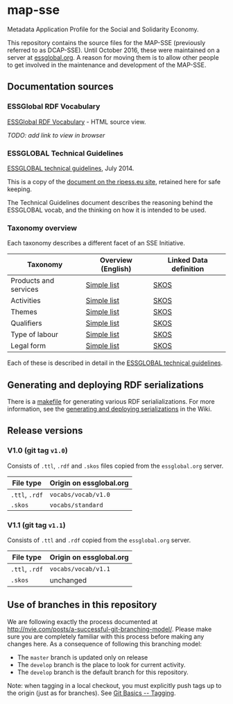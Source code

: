 # map-sse
Metadata Application Profile for the Social and Solidarity Economy.

This repository contains the source files for the MAP-SSE (previously referred to as DCAP-SSE). Until October 2016, these were maintained on a server at [essglobal.org](http://essglobal.org/dcap-sse/). A reason for moving them is to allow other people to get involved in the maintenance and development of the MAP-SSE.

## Documentation sources

### ESSGlobal RDF Vocabulary

[ESSGlobal RDF Vocabulary](vocabs/html/essglobal.html) - HTML source view.

_TODO: add link to view in browser_

### ESSGLOBAL Technical Guidelines

[ESSGLOBAL technical guidelines](doc/2014-07-ESSglobal_interop_guidelines.pdf), July 2014.

This is a copy of the [document on the ripess.eu site](http://ripess.eu/wp-content/uploads/2014/07/ESSglobal_interop_guidelines.pdf), retained here for safe keeping.

The Technical Guidelines document describes the reasoning behind the ESSGLOBAL vocab, and the thinking on how it is intended to be used.

### Taxonomy overview

Each taxonomy describes a different facet of an SSE Initiative.

| Taxonomy | Overview (English) | Linked Data definition |
| -------- | ------------------ | --------------- |
| Products and services | [Simple list](viewers/views/products-services.md) | [SKOS](vocabs/standard/products-services.skos) |
| Activities | [Simple list](viewers/views/activities.md) | [SKOS](vocabs/standard/activities.skos) |
| Themes | [Simple list](viewers/views/themes.md) | [SKOS](vocabs/standard/themes.skos) |
| Qualifiers | [Simple list](viewers/views/qualifiers.md) | [SKOS](vocabs/standard/qualifiers.skos) |
| Type of labour | [Simple list](viewers/views/type-of-labour.md) | [SKOS](vocabs/standard/type-of-labour.skos) |
| Legal form | [Simple list](viewers/views/legal-form.md) | [SKOS](vocabs/standard/legal-form.skos) |

Each of these is described in detail in the [ESSGLOBAL technical guidelines](doc/2014-07-ESSglobal_interop_guidelines.pdf).


## Generating and deploying RDF serializations

There is a [makefile](generators/Makefile) for generating various RDF serialializations.
For more information, see the [generating and deploying serializations](https://github.com/essglobal-linked-open-data/map-sse/wiki/Generating-and-deploying-serializations) in the Wiki.

## Release versions

### V1.0 (git tag `v1.0`)

Consists of `.ttl`, `.rdf` and `.skos` files copied from the `essglobal.org` server.

| File type | Origin on essglobal.org |
| --------- | ----------------------- |
| `.ttl`, `.rdf` | `vocabs/vocab/v1.0` |
| `.skos` | `vocabs/standard` |

### V1.1 (git tag `v1.1`)

Consists of `.ttl` and `.rdf` copied from the `essglobal.org` server.

| File type | Origin on essglobal.org |
| --------- | ----------------------- |
| `.ttl`, `.rdf` | `vocabs/vocab/v1.1` |
| `.skos` | unchanged |

## Use of branches in this repository

We are following exactly the process documented at http://nvie.com/posts/a-successful-git-branching-model/. Please make sure you are completely familiar with this process before making any changes here. As a consequence of following this branching model:

  - The `master` branch is updated only on release
  - The `develop` branch is the place to look for current activity.
  - The `develop` branch is the default branch for this repository.

Note: when tagging in a local checkout, you must explicitly push tags up to the origin (just as for branches). See [Git Basics -- Tagging](https://git-scm.com/book/en/v2/Git-Basics-Tagging).
